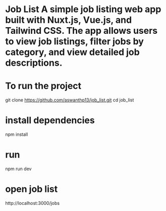 # Job List A simple job listing web app built with Nuxt.js, Vue.js, and Tailwind CSS. The app allows users to view job listings, filter jobs by category, and view detailed job descriptions.

# To run the project

git clone https://github.com/aswanthp13/job_list.git
cd job_list

# install dependencies
npm install

# run
npm run dev

# open job list
http://localhost:3000/jobs